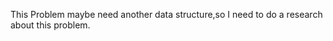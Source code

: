 This Problem maybe need another data structure,so I need to do a research about this problem.   




